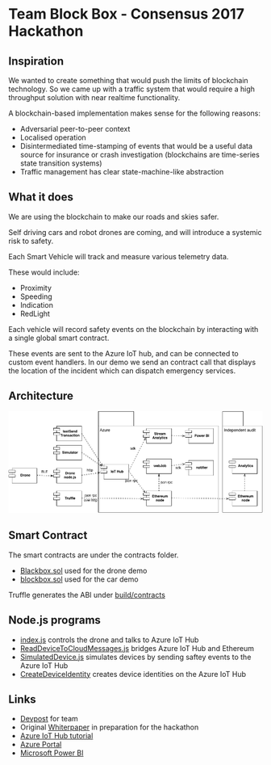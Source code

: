 # Team Block Box - Consensus 2017 Hackathon

## Inspiration
We wanted to create something that would push the limits of blockchain technology. So we came up with a traffic system that would require a high throughput solution with near realtime functionality.

A blockchain-based implementation makes sense for the following reasons:
* Adversarial peer-to-peer context
* Localised operation
* Disintermediated time-stamping of events that would be a useful data source for insurance or crash investigation (blockchains are time-series state transition systems)
* Traffic management has clear state-machine-like abstraction

## What it does
We are using the blockchain to make our roads and skies safer.

Self driving cars and robot drones are coming, and will introduce a systemic risk to safety.

Each Smart Vehicle will track and measure various telemetry data.

These would include:
* Proximity
* Speeding
* Indication
* RedLight

Each vehicle will record safety events on the blockchain by interacting with a single global smart contract.

These events are sent to the Azure IoT hub, and can be connected to custom event handlers. In our demo we send an contract call that displays the location of the incident which can dispatch emergency services.

## Architecture
![ArchitectureDiagram](ArchitectureDiagram.png)

## Smart Contract
The smart contracts are under the contracts folder.
* [Blackbox.sol](./contracts/blackbox.sol) used for the drone demo
* [blockbox.sol](./contracts/blockbox.sol) used for the car demo 

Truffle generates the ABI under [build/contracts](./build/contracts)

## Node.js programs
* [index.js](./mambo/index.js) controls the drone and talks to Azure IoT Hub
* [ReadDeviceToCloudMessages.js](./iot/readdevicetocloudmessages/ReadDeviceToCloudMessages.js) bridges Azure IoT Hub and Ethereum
* [SimulatedDevice.js](./iot/simulateddevice/SimulatedDevice.js) simulates devices by sending saftey events to the Azure IoT Hub
* [CreateDeviceIdentity](./iot/createdeviceidentity/CreateDeviceIdentity.js) creates device identities on the Azure IoT Hub

## Links
* [Devpost](https://devpost.com/software/blockbox) for team
* Original [Whiterpaper](./whitepaper.md) in preparation for the hackathon
* [Azure IoT Hub tutorial](https://docs.microsoft.com/en-us/azure/iot-hub/iot-hub-node-node-getstarted)
* [Azure Portal](https://portal.azure.com/)
* [Microsoft Power BI](https://powerbi.microsoft.com/en-us/)
